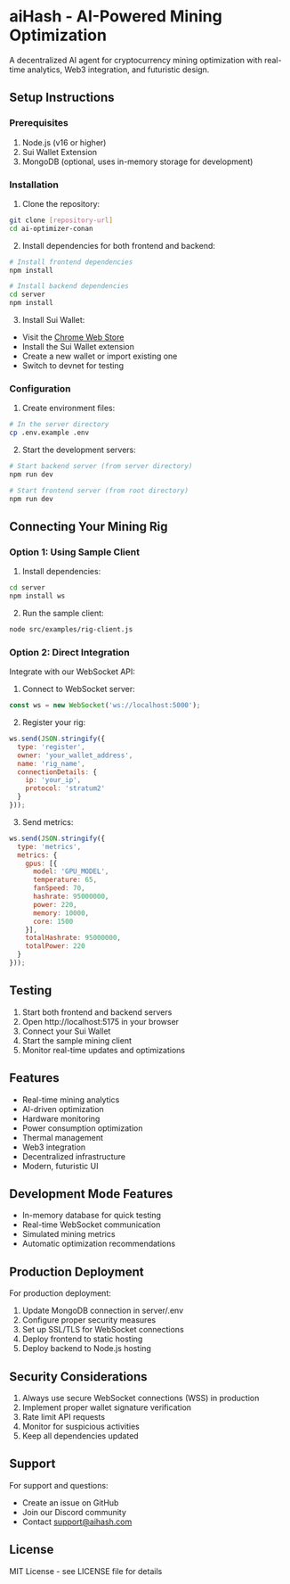 # aiHash - AI-Powered Mining Optimization

A decentralized AI agent for cryptocurrency mining optimization with real-time analytics, Web3 integration, and futuristic design.

## Setup Instructions

### Prerequisites

1. Node.js (v16 or higher)
2. Sui Wallet Extension
3. MongoDB (optional, uses in-memory storage for development)

### Installation

1. Clone the repository:
```bash
git clone [repository-url]
cd ai-optimizer-conan
```

2. Install dependencies for both frontend and backend:
```bash
# Install frontend dependencies
npm install

# Install backend dependencies
cd server
npm install
```

3. Install Sui Wallet:
- Visit the [Chrome Web Store](https://chrome.google.com/webstore/detail/sui-wallet/opcgpfmipidbgpenhmajoajpbobppdil)
- Install the Sui Wallet extension
- Create a new wallet or import existing one
- Switch to devnet for testing

### Configuration

1. Create environment files:
```bash
# In the server directory
cp .env.example .env
```

2. Start the development servers:
```bash
# Start backend server (from server directory)
npm run dev

# Start frontend server (from root directory)
npm run dev
```

## Connecting Your Mining Rig

### Option 1: Using Sample Client

1. Install dependencies:
```bash
cd server
npm install ws
```

2. Run the sample client:
```bash
node src/examples/rig-client.js
```

### Option 2: Direct Integration

Integrate with our WebSocket API:

1. Connect to WebSocket server:
```javascript
const ws = new WebSocket('ws://localhost:5000');
```

2. Register your rig:
```javascript
ws.send(JSON.stringify({
  type: 'register',
  owner: 'your_wallet_address',
  name: 'rig_name',
  connectionDetails: {
    ip: 'your_ip',
    protocol: 'stratum2'
  }
}));
```

3. Send metrics:
```javascript
ws.send(JSON.stringify({
  type: 'metrics',
  metrics: {
    gpus: [{
      model: 'GPU_MODEL',
      temperature: 65,
      fanSpeed: 70,
      hashrate: 95000000,
      power: 220,
      memory: 10000,
      core: 1500
    }],
    totalHashrate: 95000000,
    totalPower: 220
  }
}));
```

## Testing

1. Start both frontend and backend servers
2. Open http://localhost:5175 in your browser
3. Connect your Sui Wallet
4. Start the sample mining client
5. Monitor real-time updates and optimizations

## Features

- Real-time mining analytics
- AI-driven optimization
- Hardware monitoring
- Power consumption optimization
- Thermal management
- Web3 integration
- Decentralized infrastructure
- Modern, futuristic UI

## Development Mode Features

- In-memory database for quick testing
- Real-time WebSocket communication
- Simulated mining metrics
- Automatic optimization recommendations

## Production Deployment

For production deployment:

1. Update MongoDB connection in server/.env
2. Configure proper security measures
3. Set up SSL/TLS for WebSocket connections
4. Deploy frontend to static hosting
5. Deploy backend to Node.js hosting

## Security Considerations

1. Always use secure WebSocket connections (WSS) in production
2. Implement proper wallet signature verification
3. Rate limit API requests
4. Monitor for suspicious activities
5. Keep all dependencies updated

## Support

For support and questions:
- Create an issue on GitHub
- Join our Discord community
- Contact support@aihash.com

## License

MIT License - see LICENSE file for details

